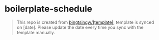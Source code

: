 # boilerplate-schedule

> This repo is created from [bingtsingw/[template]](https://github.com/bingtsingw/[template]), template is synced on [date]. Please update the date every time you sync with the template manually.

